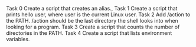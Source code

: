  Task 0 Create a script that creates an alias.,
Task 1 Create a script that prints hello user, where user is the current Linux user.
Task 2 Add /action to the PATH. /action should be the last directory the shell looks into when looking for a program.
Task 3 Create a script that counts the number of directories in the PATH.
Task 4 Create a script that lists environment variables.
